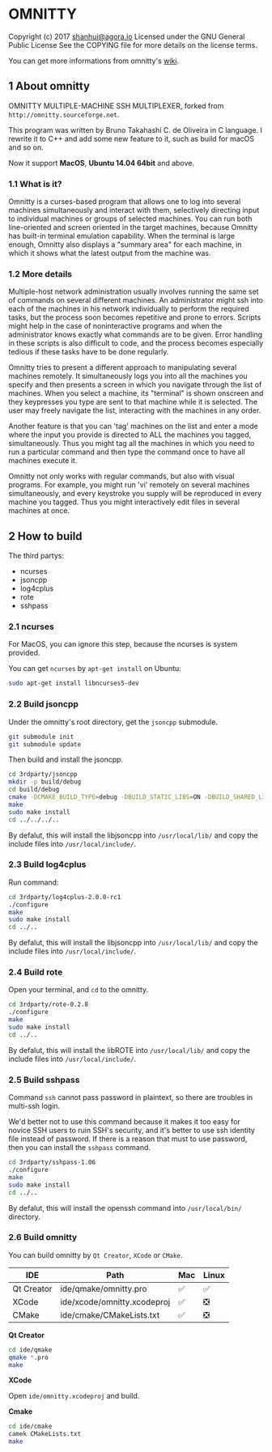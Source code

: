 # OMNITTY

Copyright (c) 2017 shanhui@agora.io
Licensed under the GNU General Public License
See the COPYING file for more details on the license terms.

You can get more informations from omnitty's [wiki](https://github.com/winking324/Omnitty/wiki).

## 1 About omnitty 

OMNITTY MULTIPLE-MACHINE SSH MULTIPLEXER, forked from `http://omnitty.sourceforge.net`.

This program was written by Bruno Takahashi C. de Oliveira in C language. I rewrite it to C++ and add some new feature to it, such as build for macOS and so on.

Now it support **MacOS**, **Ubuntu 14.04 64bit** and above.

### 1.1 What is it?

Omnitty is a curses-based program that allows one to log into several machines simultaneously and interact with them, selectively directing input to individual machines or groups of selected machines. You can run both line-oriented and screen oriented in the target machines, because Omnitty has built-in terminal emulation capability. When the terminal is large enough, Omnitty also displays a "summary area" for each machine, in which it shows what the latest output from the machine was.

### 1.2 More details

Multiple-host network administration usually involves running the same set of commands on several different machines. An administrator might ssh into each of the machines in his network individually to perform the required tasks, but the process soon becomes repetitive and prone to errors. Scripts might help in the case of noninteractive programs and when the administrator knows exactly what commands are to be given. Error handling in these scripts is also difficult to code, and the process becomes especially tedious if these tasks have to be done regularly.

Omnitty tries to present a different approach to manipulating several machines remotely. It simultaneously logs you into all the machines you specify and then presents a screen in which you navigate through the list of machines. When you select a machine, its "terminal" is shown onscreen and they keypresses you type are sent to that machine while it is selected. The user may freely navigate the list, interacting with the machines in any order.

Another feature is that you can 'tag' machines on the list and enter a mode where the input you provide is directed to ALL the machines you tagged, simultaneously. Thus you might tag all the machines in which you need to run a particular command and then type the command once to have all machines execute it.

Omnitty not only works with regular commands, but also with visual programs. For example, you might run 'vi' remotely on several machines simultaneously, and every keystroke you supply will be reproduced in every machine you tagged. Thus you might interactively edit files in several machines at once.

## 2 How to build

The third partys:

* ncurses
* jsoncpp
* log4cplus
* rote
* sshpass

### 2.1 ncurses

For MacOS, you can ignore this step, because the ncurses is system provided.

You can get `ncurses` by `apt-get install` on Ubuntu:

``` sh
sudo apt-get install libncurses5-dev
```

### 2.2 Build jsoncpp

Under the omnitty's root directory, get the `jsoncpp` submodule.

``` sh
git submodule init
git submodule update
```

Then build and install the jsoncpp.

``` sh
cd 3rdparty/jsoncpp
mkdir -p build/debug
cd build/debug
cmake -DCMAKE_BUILD_TYPE=debug -DBUILD_STATIC_LIBS=ON -DBUILD_SHARED_LIBS=OFF -DARCHIVE_INSTALL_DIR=. -G "Unix Makefiles" ../..
make
sudo make install
cd ../../../..
```

By defalut, this will install the libjsoncpp into `/usr/local/lib/` and copy the include files into `/usr/local/include/`.

### 2.3 Build log4cplus

Run command:

``` sh
cd 3rdparty/log4cplus-2.0.0-rc1
./configure
make
sudo make install
cd ../..
```

By defalut, this will install the libjsoncpp into `/usr/local/lib/` and copy the include files into `/usr/local/include/`.

### 2.4 Build rote

Open your terminal, and `cd` to the omnitty.

``` sh
cd 3rdparty/rote-0.2.8
./configure
make
sudo make install
cd ../..
```

By defalut, this will install the libROTE into `/usr/local/lib/` and copy the include files into `/usr/local/include/`.

### 2.5 Build sshpass

Command `ssh` cannot pass password in plaintext, so there are troubles in multi-ssh login.

We'd better not to use this command because it makes it too easy for novice SSH users to ruin SSH's security, and it's better to use ssh identity file instead of password. If there is a reason that must to use password, then you can install the `sshpass` command.

``` sh
cd 3rdparty/sshpass-1.06
./configure
make
sudo make install
cd ../..
```

By defalut, this will install the openssh command into `/usr/local/bin/` directory.

### 2.6 Build omnitty

You can build omnitty by `Qt Creator`, `XCode` or `CMake`.

IDE | Path | Mac | Linux
--- | --- | --- | ---
Qt Creator | ide/qmake/omnitty.pro | ✅ | ✅
XCode | ide/xcode/omnitty.xcodeproj | ✅ | ❎
CMake | ide/cmake/CMakeLists.txt | ✅ | ❎

**Qt Creator**

``` sh
cd ide/qmake
qmake *.pro
make
```

**XCode**

Open `ide/omnitty.xcodeproj` and build.

**Cmake**

``` sh
cd ide/cmake
camek CMakeLists.txt
make
```
